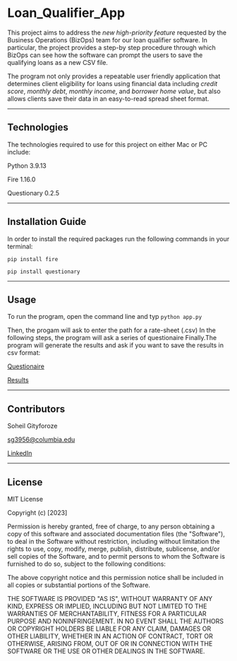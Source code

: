 
# Loan_Qualifier_App

This project aims to address the *new high-priority feature* requested by the Business Operations (BizOps) team for our loan qualifier software. In particular, the project provides a step-by step procedure through which BizOps can see how the software can prompt the users to save the qualifying loans as a new CSV file.

The program not only provides a repeatable user friendly application that determines client eligibility for loans using financial data including *credit score*, *monthly debt*, *monthly income*, and *borrower home value*, but also allows clients save their data in an easy-to-read spread sheet format.


---

## Technologies

The technologies required to use for this project on either Mac or PC include:

Python 3.9.13


Fire 1.16.0


Questionary 0.2.5

---

## Installation Guide

In order to install the required packages run the following commands in your terminal:

`pip install fire`

`pip install questionary`

---

## Usage

To run the program, open the command line and typ 
`python app.py`
 
 Then, the progam will ask to enter the path for a rate-sheet (.csv)
 In the following steps, the program will ask a series of questionaire Finally.The program will generate the results and ask if you want to save the results in csv format:
 
[Questionaire](https://raw.githubusercontent.com/sg3956/Loan_Qualifier_App/main/Quetionaire.png)

[Results](https://github.com/sg3956/Loan_Qualifier_App/blob/main/Results_1.png)


---

## Contributors

Soheil Gityforoze

sg3956@columbia.edu

[LinkedIn](https://www.linkedin.com/feed/)

---

## License

MIT License

Copyright (c) [2023]

Permission is hereby granted, free of charge, to any person obtaining a copy of this software and associated documentation files (the "Software"), to deal in the Software without restriction, including without limitation the rights to use, copy, modify, merge, publish, distribute, sublicense, and/or sell copies of the Software, and to permit persons to whom the Software is furnished to do so, subject to the following conditions:

The above copyright notice and this permission notice shall be included in all copies or substantial portions of the Software.

THE SOFTWARE IS PROVIDED "AS IS", WITHOUT WARRANTY OF ANY KIND, EXPRESS OR IMPLIED, INCLUDING BUT NOT LIMITED TO THE WARRANTIES OF MERCHANTABILITY, FITNESS FOR A PARTICULAR PURPOSE AND NONINFRINGEMENT. IN NO EVENT SHALL THE AUTHORS OR COPYRIGHT HOLDERS BE LIABLE FOR ANY CLAIM, DAMAGES OR OTHER
LIABILITY, WHETHER IN AN ACTION OF CONTRACT, TORT OR OTHERWISE, ARISING FROM, OUT OF OR IN CONNECTION WITH THE SOFTWARE OR THE USE OR OTHER DEALINGS IN THE SOFTWARE.
